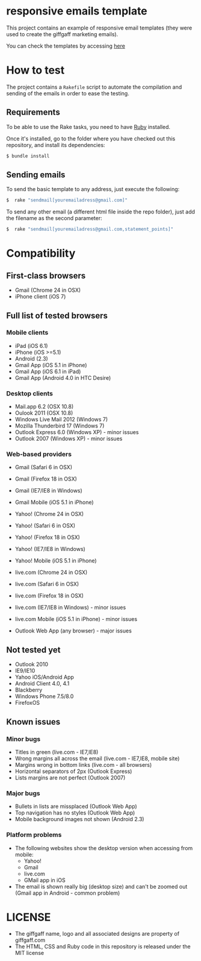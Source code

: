 # responsive emails template

This project contains an example of responsive email templates (they were used to create the giffgaff marketing emails).

You can check the templates by accessing [here](http://rafeca.com/email-templates)

# How to test

The project contains a `Rakefile` script to automate the compilation and sending of the emails
in order to ease the testing.

## Requirements

To be able to use the Rake tasks, you need to have [Ruby](http://www.ruby-lang.org/) installed.

Once it's installed, go to the folder where you have checked out this repository, and install its dependencies:

```bash
$ bundle install
```

## Sending emails

To send the basic template to any address, just execute the following:

```bash
$  rake "sendmail[youremailadress@gmail.com]"
```

To send any other email (a different html file inside the repo folder), just add the filename as the second parameter:

```bash
$  rake "sendmail[youremailadress@gmail.com,statement_points]"
```

# Compatibility

## First-class browsers

* Gmail (Chrome 24 in OSX)
* iPhone client (iOS 7)

## Full list of tested browsers

### Mobile clients

* iPad (iOS 6.1)
* iPhone (iOS >=5.1)
* Android (2.3)
* Gmail App (iOS 5.1 in iPhone)
* Gmail App (iOS 6.1 in iPad)
* Gmail App (Android 4.0 in HTC Desire)

### Desktop clients

* Mail.app 6.2 (OSX 10.8)
* Oulook 2011 (OSX 10.8)
* Windows Live Mail 2012 (Windows 7)
* Mozilla Thunderbird 17 (Windows 7)
* Outlook Express 6.0 (Windows XP) - minor issues
* Outlook 2007 (Windows XP) - minor issues

### Web-based providers

* Gmail (Safari 6 in OSX)
* Gmail (Firefox 18 in OSX)
* Gmail (IE7/IE8 in Windows)
* Gmail Mobile (iOS 5.1 in iPhone)
* Yahoo! (Chrome 24 in OSX)
* Yahoo! (Safari 6 in OSX)
* Yahoo! (Firefox 18 in OSX)
* Yahoo! (IE7/IE8 in Windows)
* Yahoo! Mobile (iOS 5.1 in iPhone)
* live.com (Chrome 24 in OSX)
* live.com (Safari 6 in OSX)
* live.com (Firefox 18 in OSX)
* live.com (IE7/IE8 in Windows) - minor issues
* live.com Mobile (iOS 5.1 in iPhone) - minor issues

* Outlook Web App (any browser) - major issues

## Not tested yet

* Outlook 2010
* IE9/IE10
* Yahoo iOS/Android App
* Android Client 4.0, 4.1
* Blackberry
* Windows Phone 7.5/8.0
* FirefoxOS

## Known issues

### Minor bugs

- Titles in green (live.com - IE7,IE8)
- Wrong margins all across the email (live.com - IE7,IE8, mobile site)
- Margins wrong in bottom links (live.com - all browsers)
- Horizontal separators of 2px (Outlook Express)
- Lists margins are not perfect (Outlook 2007)


### Major bugs

- Bullets in lists are missplaced (Outlook Web App)
- Top navigation has no styles (Outlook Web App)
- Mobile background images not shown (Android 2.3)

### Platform problems

- The following websites show the desktop version when accessing from mobile:
  * Yahoo!
  * Gmail
  * live.com
  * GMail app in iOS
- The email is shown really big (desktop size) and can't be zoomed out (Gmail app in Android - common problem)

# LICENSE

* The giffgaff name, logo and all associated designs are property of giffgaff.com
* The HTML, CSS and Ruby code in this repository is released under the MIT license
